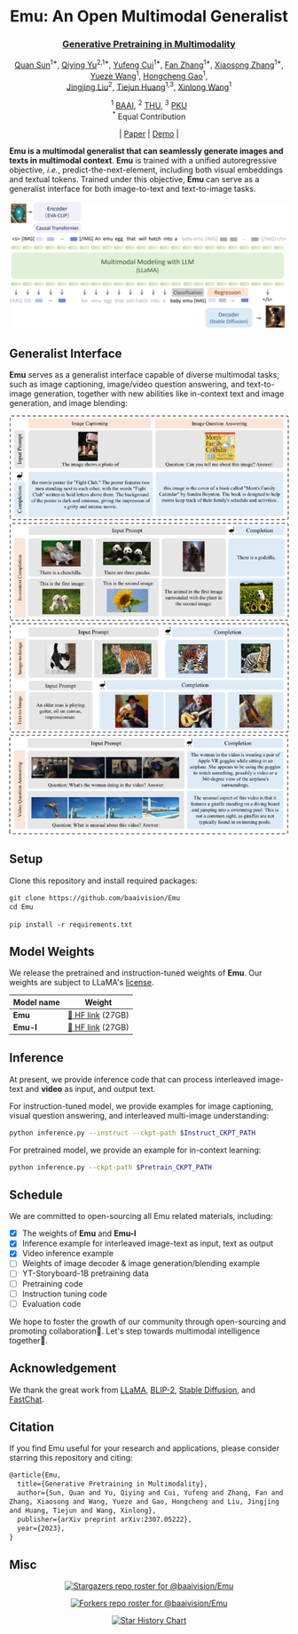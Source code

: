 

<div align='center'>
<h1>Emu: An Open Multimodal Generalist</h1h1>
<h3><a href="https://arxiv.org/abs/2307.05222">Generative Pretraining in Multimodality</a></h3>

[Quan Sun](https://github.com/Quan-Sun)<sup>1*</sup>, [Qiying Yu](https://yqy2001.github.io)<sup>2,1*</sup>, [Yufeng Cui]()<sup>1*</sup>, [Fan Zhang](https://scholar.google.com/citations?user=VsJ39HMAAAAJ)<sup>1*</sup>, [Xiaosong Zhang](https://github.com/zhangxiaosong18)<sup>1*</sup>, [Yueze Wang]()<sup>1</sup>, [Hongcheng Gao](https://hongcheng-gao.github.io/)<sup>1</sup>,<br>[Jingjing Liu](https://air.tsinghua.edu.cn/en/info/1046/1194.htm)<sup>2</sup>, [Tiejun Huang](https://scholar.google.com/citations?user=knvEK4AAAAAJ&hl=en)<sup>1,3</sup>, [Xinlong Wang](https://www.xloong.wang/)<sup>1</sup>
	
<sup>1</sup> [BAAI](https://www.baai.ac.cn/english.html), <sup>2</sup> [THU](https://air.tsinghua.edu.cn), <sup>3</sup> [PKU](https://english.pku.edu.cn/) <br><sup>*</sup> Equal Contribution

|  [Paper](https://arxiv.org/abs/2307.05222) | [Demo](https://emu.ssi.plus/) |
</div>



**Emu is a multimodal generalist that can seamlessly generate images and texts in multimodal context**. **Emu** is trained with a unified autoregressive objective, *i.e.*, predict-the-next-element, including both visual embeddings and textual tokens. Trained under this objective, **Emu** can serve as a generalist interface for both image-to-text and text-to-image tasks.

![](assets/Emu.png)

## Generalist Interface

**Emu** serves as a generalist interface capable of diverse multimodal tasks, such as image captioning, image/video question answering, and text-to-image generation, together with new abilities like in-context text and image generation, and image blending:

![](assets/generalist.png)

## Setup

Clone this repository and install required packages:

```shell
git clone https://github.com/baaivision/Emu
cd Emu

pip install -r requirements.txt
```

## Model Weights

We release the pretrained and instruction-tuned weights of **Emu**. Our weights are subject to LLaMA's [license](https://github.com/facebookresearch/llama/blob/main/LICENSE).

| Model name | Weight                                                  |
| ---------- | ------------------------------------------------------- |
| **Emu**    | [🤗 HF link](https://huggingface.co/BAAI/Emu/blob/main/Emu-pretrain.pt) (27GB) |
| **Emu-I**  | [🤗 HF link](https://huggingface.co/BAAI/Emu/blob/main/Emu-instruct.pt) (27GB) |

## Inference

At present, we provide inference code that can process interleaved image-text and **video** as input, and output text.

For instruction-tuned model, we provide examples for image captioning, visual question answering, and interleaved multi-image understanding:

```sh
python inference.py --instruct --ckpt-path $Instruct_CKPT_PATH
```

For pretrained model, we provide an example for in-context learning:

```sh
python inference.py --ckpt-path $Pretrain_CKPT_PATH
```

## Schedule

We are committed to open-sourcing all Emu related materials, including:

- [x] The weights of **Emu** and **Emu-I**
- [x] Inference example for interleaved image-text as input, text as output
- [x] Video inference example
- [ ] Weights of image decoder & image generation/blending example
- [ ] YT-Storyboard-1B pretraining data
- [ ] Pretraining code
- [ ] Instruction tuning code
- [ ] Evaluation code

We hope to foster the growth of our community through open-sourcing and promoting collaboration👬. Let's step towards multimodal intelligence together🍻.

## Acknowledgement

We thank the great work from [LLaMA](https://github.com/facebookresearch/llama), [BLIP-2](https://github.com/salesforce/LAVIS), [Stable Diffusion](https://github.com/CompVis/stable-diffusion), and [FastChat](https://github.com/lm-sys/FastChat).

## Citation

If you find Emu useful for your research and applications, please consider starring this repository and citing:

```
@article{Emu,
  title={Generative Pretraining in Multimodality},
  author={Sun, Quan and Yu, Qiying and Cui, Yufeng and Zhang, Fan and Zhang, Xiaosong and Wang, Yueze and Gao, Hongcheng and Liu, Jingjing and Huang, Tiejun and Wang, Xinlong},
  publisher={arXiv preprint arXiv:2307.05222},
  year={2023},
}
```

## Misc

<div align="center">

[![Stargazers repo roster for @baaivision/Emu](https://reporoster.com/stars/baaivision/Emu)](https://github.com/baaivision/Emu/stargazers)


[![Forkers repo roster for @baaivision/Emu](https://reporoster.com/forks/baaivision/Emu)](https://github.com/baaivision/Emu/network/members)


[![Star History Chart](https://api.star-history.com/svg?repos=baaivision/Emu&type=Date)](https://star-history.com/#baaivision/Emu&Date)

</div>
